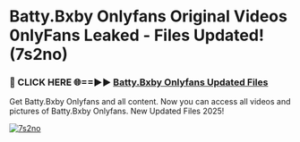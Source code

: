 # Batty.Bxby Onlyfans Original Videos 0nlyFans Leaked - Files Updated! (7s2no)

<h3>🔴 CLICK HERE 🌐==►► <a href="https://tinyurl.com/ehrbuxhb" rel="nofollow">Batty.Bxby Onlyfans Updated Files</a></h3>

Get Batty.Bxby Onlyfans and all content. Now you can access all videos and pictures of Batty.Bxby Onlyfans. New Updated Files 2025!

[![7s2no](https://i.imgur.com/lVYEuWS.gif)](https://tinyurl.com/ehrbuxhb)
